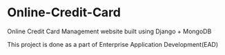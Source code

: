 # Online-Credit-Card
Online Credit Card Management website built using Django + MongoDB 

This project is done as a part of Enterprise Application Development(EAD)

